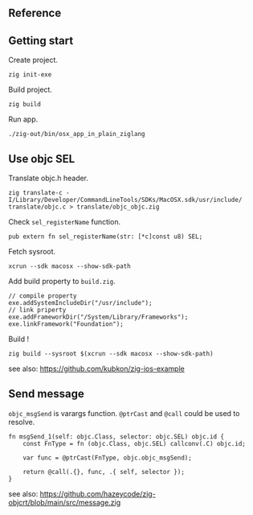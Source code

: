 ## Reference



## Getting start

Create project.

```
zig init-exe
```

Build project.

```
zig build
```

Run app.

```
./zig-out/bin/osx_app_in_plain_ziglang
```

## Use objc SEL

Translate objc.h header.

```
zig translate-c -I/Library/Developer/CommandLineTools/SDKs/MacOSX.sdk/usr/include/ translate/objc.c > translate/objc_objc.zig 
```

Check `sel_registerName` function.

```ziglang
pub extern fn sel_registerName(str: [*c]const u8) SEL;
```

Fetch sysroot.

```
xcrun --sdk macosx --show-sdk-path
```

Add build property to `build.zig`.

```ziglang
// compile property
exe.addSystemIncludeDir("/usr/include");
// link priperty
exe.addFrameworkDir("/System/Library/Frameworks");
exe.linkFramework("Foundation");
```

Build !

```
zig build --sysroot $(xcrun --sdk macosx --show-sdk-path)
```

see also: https://github.com/kubkon/zig-ios-example

## Send message

`objc_msgSend` is varargs function.
`@ptrCast` and `@call` could be used to resolve.

```ziglang
fn msgSend_1(self: objc.Class, selector: objc.SEL) objc.id {
    const FnType = fn (objc.Class, objc.SEL) callconv(.C) objc.id;

    var func = @ptrCast(FnType, objc.objc_msgSend);

    return @call(.{}, func, .{ self, selector });
}
```

see also: https://github.com/hazeycode/zig-objcrt/blob/main/src/message.zig